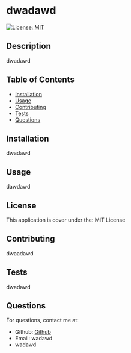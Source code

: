 
# dwadawd
[![License: MIT](https://img.shields.io/badge/License-MIT-yellow.svg)](https://opensource.org/licenses/MIT)

## Description

dwadawd

## Table of Contents

 - [Installation](#installation)
 - [Usage](#usage)
 - [Contributing](#contributing)
 - [Tests](#tests)
 - [Questions](#questions)

## Installation

dwadawd

## Usage

dawdawd

## License 

This application is cover under the: MIT License

## Contributing

dwaadawd

## Tests

dwadawd

## Questions

For questions, contact me at:
 - Github: [Github](https://github.com/dawwad)
 - Email: wadawd
 - wadawd

    